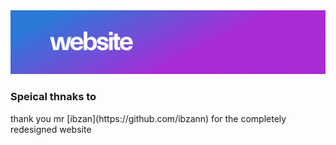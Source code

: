 <img src="https://raw.githubusercontent.com/bengiv/bengiv/main/assets/banners/website.png">


<h3>Speical thnaks to</h3>
<p>thank you mr [ibzan](https://github.com/ibzann) for the completely redesigned website</p>